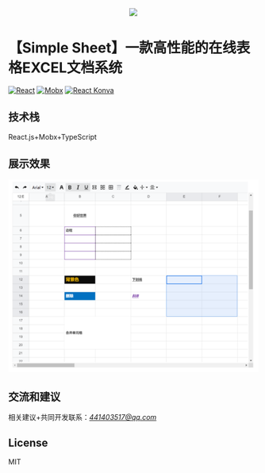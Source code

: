 
<div align="center">
<img src="https://github.com/lvming6816077/report-monitor-server/blob/main/report-monitor-server/demo/logo.png" />
</div>

# 【Simple Sheet】一款高性能的在线表格EXCEL文档系统
[![React](https://img.shields.io/badge/React-17.0.0-brightgreen)](https://redis.io/)
[![Mobx](https://img.shields.io/badge/Mobx-5.9.0-brightgreen)](https://mobx.js.org/react-integration.html)
[![React Konva](https://img.shields.io/badge/React%20Konva-18.3.2-brightgreen)](https://konvajs.org/docs/react/index.html)

## 技术栈


React.js+Mobx+TypeScript 


## 展示效果

![](https://github.com/lvming6816077/simple-sheet/blob/main/example/imgs/5132BB7D-C48F-4bab-848B-2F33767F1135.png)


## 交流和建议

相关建议+共同开发联系：*441403517@qq.com*

## License

MIT




